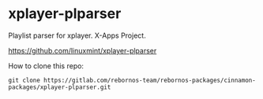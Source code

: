 # xplayer-plparser

Playlist parser for xplayer. X-Apps Project.

https://github.com/linuxmint/xplayer-plparser

How to clone this repo:

```
git clone https://gitlab.com/rebornos-team/rebornos-packages/cinnamon-packages/xplayer-plparser.git
```

